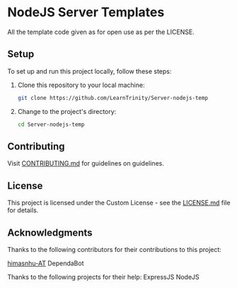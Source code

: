 #  NodeJS Server Templates

All the template code given as for open use as per the LICENSE. 

## Setup

To set up and run this project locally, follow these steps:

1. Clone this repository to your local machine:

   ```bash
   git clone https://github.com/LearnTrinity/Server-nodejs-temp
   ```

2. Change to the project's directory:

   ```bash
   cd Server-nodejs-temp
   ```

<!-- 3. Install the project dependencies:

   ```bash
   
   ```

4. Start the development server:

   ```bash
   
   ```

   This will start the development server and open the app in your default web browser. You can view the app at `http://localhost:5173` on your local machine. -->

## Contributing

Visit [CONTRIBUTING.md](CONTRIBUTING.md) for guidelines on guidelines.

## License

This project is licensed under the Custom License - see the [LICENSE.md](LICENSE.md) file for details.

## Acknowledgments

Thanks to the following contributors for their contributions to this project:

[himasnhu-AT](https://github.com/himasnhu-at)
DependaBot

Thanks to the following projects for their help:
ExpressJS
NodeJS
